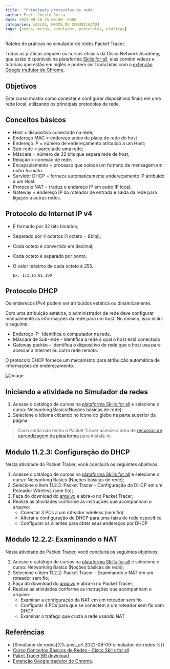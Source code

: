 ```yaml
---
title:  "Principais protocolos de rede"
author: Prof. Jocilé Serra
date: 2022-09-28 15:00:00 -0300
categories: [AULAS, MEIOS DE COMUNICAÇÃO]
tags: [redes, meios, simulador, protocolos, práticas]
---
```

Roteiro de práticas no simulador de redes Packet Tracer.

Todas as práticas seguem os cursos oficiais da Cisco Network Academy, que estão disponíveis na plataforma [Skills for all](https://skillsforall.com/), elas contêm vídeos e tutoriais que estão em inglês e podem ser traduzidas com a [extenção Google tradutor do Chrome](https://canaltech.com.br/utilitarios/conheca-a-extensao-do-google-tradutor-para-o-chrome/).

## Objetivos

 Este curso mostra como conectar e configurar dispositivos finais em uma rede local, utilizando os principais protocolos de rede.

## Conceitos básicos

* Host = dispositivo conectado na rede;
* Endereço MAC = endereço único de placa de rede do host
* Endereço IP = número de endereçamento atribuído a um Host;
* Sub-rede = parcela de uma rede;
* Máscara = número de 32 bits que separa rede de host;
* Relação = conexão de rede.
* Encapsulamento = processo que coloca um formato de mensagem em outro formato.
* Servidor DHCP = fornece automaticamente endereçamento IP atribuído a um Host.
* Protocolo NAT = traduz o endereço IP em outro IP local.
* Gateway = endereço IP do roteador de entrada e saída da rede para ligação a outras redes.

## Protocolo de Internet IP v4

* É formado por 32 bits binários;
* Separado por 4 octetos (1 octeto = 8bits);
* Cada octeto é convertido em decimal;
* Cada octeto é separado por ponto;
* O valor máximo de cada octeto é 255.

      Ex. 172.16.81.100

## Protocolo DHCP

Os endereços IPv4 podem ser atribuídos estática ou dinamicamente.

Com uma atribuição estática, o administrador de rede deve configurar manualmente as informações da rede para um host. No mínimo, isso inclui o seguinte:

* Endereço IP– Identifica o computador na rede.
* Máscara de Sub-rede - Identifica a rede à qual o host está conectado
* Gateway padrão – Identifica o dispositivo de rede que o host usa para acessar a Internet ou outra rede remota.

O protocolo DHCP fornece um mecanismo para atribuição automática de informações de endereçamento.

![Image](https://user-images.githubusercontent.com/45495068/191833457-62cdf02f-8f67-40ce-b722-8393e596c453.png)

## Iniciando a atividade no Simulador de redes

1. Acesse o catálogo de cursos na [plataforma Skills for all](https://skillsforall.com/) e selecione o curso: Networking Basics(Noções básicas de rede);
2. Selecione o idioma clicando no ícone do globo na parte superior da página.

> Caso ainda não tenha o Packet Tracer acesse a área de [recursos de aprendizagem da plataforma](https://skillsforall.com/resources/lab-downloads?userLang=pt-BR) para instalá-lo.

## Módulo 11.2.3: Configuração do DHCP

Nesta atividade do Packet Tracer, você concluirá os seguintes objetivos:

1. Acesse o catálogo de cursos na [plataforma Skills for all](https://skillsforall.com/) e selecione o curso: Networking Basics (Noções básicas de rede);
1. Selecione o ítem 11.2.3: Packet Tracer - Configuração do DHCP em um Roteador Wireless (sem fio);
1. Faça do download do [arquivo](https://contenthub.netacad.com/sgp/nb/1.0/en-US/m11/course/pt-BR/assets/11.2.3--packet-tracer---configure-dhcp-on-a-wireless-router.pka) e abra-o no Packet Tracer;
1. Realize as atividades conforme as instruções que acompanham o arquivo:
   * Conectar 3 PCs a um roteador wireless (sem fio)
   * Alterar a configuração do DHCP para uma faixa de rede específica
   * Configurar os clientes para obter seus endereços por DHCP

## Módulo 12.2.2: Examinando o NAT

Nesta atividade do Packet Tracer, você concluirá os seguintes objetivos:

1. Acesse o catálogo de cursos na [plataforma Skills for all](https://skillsforall.com/) e selecione o curso: Networking Basics (Noções básicas de rede);
1. Selecione o ítem 11.2.2: Packet Tracer - Examinando o NAT em um roteador sem fio;
1. Faça do download do [arquivo](https://contenthub.netacad.com/sgp/nb/1.0/en-US/m12/course/pt-BR/assets/12.2.2--packet-tracer---examine-nat-on-a-wireless-router.pka) e abra-o no Packet Tracer;
1. Realize as atividades conforme as instruções que acompanham o arquivo:
   * Examinar a configuração da NAT em um roteador sem fio
   * Configurar 4 PCs para que se conectem a um roteador sem fio com DHCP
   * Examinar o tráfego que cruza a rede usando NAT

## Referências

* [Simulador de redes]({% post_url 2022-08-09-simulador-de-redes %})
* [Curso Conceitos Básicos de Redes - Cisco Skills for all](https://skillsforall.com/course/networking-basics?userLang=pt-BR)
* [Paket Tracer BR download](https://skillsforall.com/resources/lab-downloads?userLang=pt-BR)
* [Extenção Google tradutor do Chrome](https://canaltech.com.br/utilitarios/conheca-a-extensao-do-google-tradutor-para-o-chrome/).
